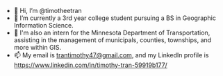- 👋 Hi, I’m @timotheetran
- 👀 I’m currently a 3rd year college student pursuing a BS in Geographic Information Science.
- 🌱 I'm also an intern for the Minnesota Department of Transportation, assisting in the management of municipals, counties, townships, and more within GIS.
- 📫 My email is trantimothy47@gmail.com, and my LinkedIn profile is https://www.linkedin.com/in/timothy-tran-59919b177/

<!---
timotheetran/timotheetran is a ✨ special ✨ repository because its `README.md` (this file) appears on your GitHub profile.
You can click the Preview link to take a look at your changes.
--->
